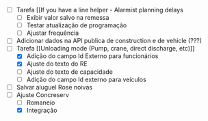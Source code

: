 - [ ] Tarefa [[If you have a line helper - Alarmist planning delays
	- [ ] Exibir valor salvo na remessa
	- [ ] Testar atualização de programação
	- [ ] Ajustar frequência
- [ ] Adicionar dados na API publica de construction e de vehicle (???)
- [ ] Tarefa [[Unloading mode (Pump, crane, direct discharge, etc)]]
	- [x] Adição do campo Id Externo para funcionários
	- [x] Ajuste do texto do RE
	- [ ] Ajuste do texto de capacidade
	- [ ] Adição do campo Id externo para veículos
- [ ] Salvar aluguel Rose noivas
- [ ] Ajuste Concreserv
	- [ ] Romaneio
	- [x] Integração